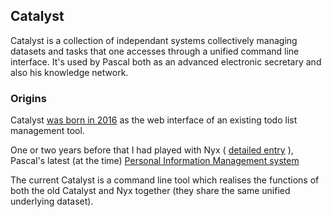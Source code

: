 ## Catalyst

Catalyst is a collection of independant systems collectively managing datasets and tasks that one accesses through a unified command line interface. It's used by Pascal both as an advanced electronic secretary and also his knowledge network.

### Origins

Catalyst [was born in 2016](http://blog.alseyn.net/index.php?uuid=16a853b0-18c1-46b7-a6bd-392b4df98e5e) as the web interface of an existing todo list management tool.

One or two years before that I had played with Nyx ( [detailed entry](http://blog.alseyn.net/index.php?uuid=40bd59d4-48de-454a-9a50-2c2a1c919e32) ), Pascal's latest (at the time) [Personal Information Management system](https://en.wikipedia.org/wiki/Personal_information_management)

The current Catalyst is a command line tool which realises the functions of both the old Catalyst and Nyx together (they share the same unified underlying dataset).
